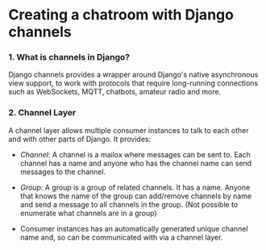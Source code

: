 # Creating a chatroom with Django channels

### 1. What is channels in Django?
Django channels provides a wrapper around Django's native asynchronous view
support, to work with protocols that require long-running connections such as
WebSockets, MQTT, chatbots, amateur radio and more.

### 2. Channel Layer
A channel layer allows multiple consumer instances to talk to each other and
with other parts of Django.
It provides:
* *Channel*: A channel is a mailox where messages can be sent to. Each channel
has a name and anyone who has the channel name can send messages to the
channel.
* *Group*: A group is a group of related channels. It has a name. Anyone that
knows the name of the group can add/remove channels by name and send a message
to all channels in the group. (Not possible to enumerate what channels are in a
group)

* Consumer instances has an automatically generated unique channel name and, so
can be communicated with via a channel layer.
